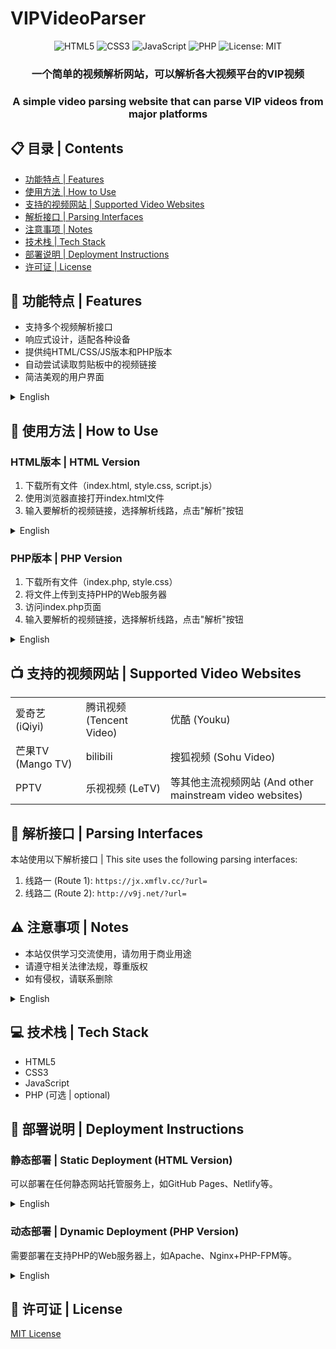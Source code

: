 # VIPVideoParser

<div align="center">
  <img src="https://img.shields.io/badge/HTML5-E34F26?style=for-the-badge&logo=html5&logoColor=white" alt="HTML5"/>
  <img src="https://img.shields.io/badge/CSS3-1572B6?style=for-the-badge&logo=css3&logoColor=white" alt="CSS3"/>
  <img src="https://img.shields.io/badge/JavaScript-F7DF1E?style=for-the-badge&logo=javascript&logoColor=black" alt="JavaScript"/>
  <img src="https://img.shields.io/badge/PHP-777BB4?style=for-the-badge&logo=php&logoColor=white" alt="PHP"/>
  <img src="https://img.shields.io/badge/License-MIT-green.svg" alt="License: MIT"/>
</div>

<div align="center">
  <h3>一个简单的视频解析网站，可以解析各大视频平台的VIP视频</h3>
  <h3>A simple video parsing website that can parse VIP videos from major platforms</h3>
</div>

## 📋 目录 | Contents

- [功能特点 | Features](#-功能特点--features)
- [使用方法 | How to Use](#-使用方法--how-to-use)
- [支持的视频网站 | Supported Video Websites](#-支持的视频网站--supported-video-websites)
- [解析接口 | Parsing Interfaces](#-解析接口--parsing-interfaces)
- [注意事项 | Notes](#-注意事项--notes)
- [技术栈 | Tech Stack](#-技术栈--tech-stack)
- [部署说明 | Deployment Instructions](#-部署说明--deployment-instructions)
- [许可证 | License](#-许可证--license)

## 🚀 功能特点 | Features

- 支持多个视频解析接口
- 响应式设计，适配各种设备
- 提供纯HTML/CSS/JS版本和PHP版本
- 自动尝试读取剪贴板中的视频链接
- 简洁美观的用户界面

<details>
<summary>English</summary>

- Support for multiple video parsing interfaces
- Responsive design, compatible with various devices
- Available in pure HTML/CSS/JS version and PHP version
- Automatically attempts to read video links from clipboard
- Clean and attractive user interface
</details>

## 📝 使用方法 | How to Use

### HTML版本 | HTML Version

1. 下载所有文件（index.html, style.css, script.js）
2. 使用浏览器直接打开index.html文件
3. 输入要解析的视频链接，选择解析线路，点击"解析"按钮

<details>
<summary>English</summary>

1. Download all files (index.html, style.css, script.js)
2. Open index.html directly in your browser
3. Enter the video link you want to parse, select a parsing route, and click the "Parse" button
</details>

### PHP版本 | PHP Version

1. 下载所有文件（index.php, style.css）
2. 将文件上传到支持PHP的Web服务器
3. 访问index.php页面
4. 输入要解析的视频链接，选择解析线路，点击"解析"按钮

<details>
<summary>English</summary>

1. Download all files (index.php, style.css)
2. Upload the files to a PHP-enabled web server
3. Visit the index.php page
4. Enter the video link you want to parse, select a parsing route, and click the "Parse" button
</details>

## 📺 支持的视频网站 | Supported Video Websites

<table>
  <tr>
    <td>爱奇艺 (iQiyi)</td>
    <td>腾讯视频 (Tencent Video)</td>
    <td>优酷 (Youku)</td>
  </tr>
  <tr>
    <td>芒果TV (Mango TV)</td>
    <td>bilibili</td>
    <td>搜狐视频 (Sohu Video)</td>
  </tr>
  <tr>
    <td>PPTV</td>
    <td>乐视视频 (LeTV)</td>
    <td>等其他主流视频网站 (And other mainstream video websites)</td>
  </tr>
</table>

## 🔗 解析接口 | Parsing Interfaces

本站使用以下解析接口 | This site uses the following parsing interfaces:

1. 线路一 (Route 1): `https://jx.xmflv.cc/?url=`
2. 线路二 (Route 2): `http://v9j.net/?url=`

## ⚠️ 注意事项 | Notes

- 本站仅供学习交流使用，请勿用于商业用途
- 请遵守相关法律法规，尊重版权
- 如有侵权，请联系删除

<details>
<summary>English</summary>

- This site is for learning and communication purposes only, not for commercial use
- Please comply with relevant laws and regulations, respect copyright
- If there is any infringement, please contact us for removal
</details>

## 💻 技术栈 | Tech Stack

- HTML5
- CSS3
- JavaScript
- PHP (可选 | optional)

## 🚀 部署说明 | Deployment Instructions

### 静态部署 | Static Deployment (HTML Version)

可以部署在任何静态网站托管服务上，如GitHub Pages、Netlify等。

<details>
<summary>English</summary>

Can be deployed on any static website hosting service, such as GitHub Pages, Netlify, etc.
</details>

### 动态部署 | Dynamic Deployment (PHP Version)

需要部署在支持PHP的Web服务器上，如Apache、Nginx+PHP-FPM等。

<details>
<summary>English</summary>

Needs to be deployed on a PHP-enabled web server, such as Apache, Nginx+PHP-FPM, etc.
</details>

## 📄 许可证 | License

[MIT License](LICENSE) 